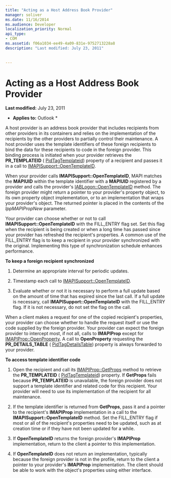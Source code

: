 ```yaml
---
title: "Acting as a Host Address Book Provider"
manager: soliver
ms.date: 11/16/2014
ms.audience: Developer
localization_priority: Normal
api_type:
- COM
ms.assetid: f06a1034-ee49-4a09-831e-9752713228a8
description: "Last modified: July 23, 2011"
 
 
---
```


# Acting as a Host Address Book Provider

 **Last modified:** July 23, 2011 
  
 * **Applies to:** Outlook * 
  
A host provider is an address book provider that includes recipients from other providers in its containers and relies on the implementation of the recipients by the other providers to partially control their maintenance. A host provider uses the template identifiers of these foreign recipients to bind the data for these recipients to code in the foreign provider. This binding process is initiated when your provider retrieves the **PR_TEMPLATEID** ( [PidTagTemplateid](pidtagtemplateid-canonical-property.md)) property of a recipient and passes it in a call to [IMAPISupport::OpenTemplateID](imapisupport-opentemplateid.md). 
  
When your provider calls **IMAPISupport::OpenTemplateID**, MAPI matches the **MAPIUID** within the template identifier with a **MAPIUID** registered by a provider and calls the provider's [IABLogon::OpenTemplateID](iablogon-opentemplateid.md) method. The foreign provider might return a pointer to your provider's property object, to its own property object implementation, or to an implementation that wraps your provider's object. The returned pointer is placed in the contents of the  _lppMAPIPropNew_ parameter. 
  
Your provider can choose whether or not to call **IMAPISupport::OpenTemplateID** with the FILL_ENTRY flag set. Set this flag when the recipient is being created or when a long time has passed since your provider has refreshed the recipient's properties. A common use of the FILL_ENTRY flag is to keep a recipient in your provider synchronized with the original. Implementing this type of synchronization schedule enhances performance. 
  
 **To keep a foreign recipient synchronized**
  
1. Determine an appropriate interval for periodic updates. 
    
2. Timestamp each call to [IMAPISupport::OpenTemplateID](imapisupport-opentemplateid.md). 
    
3. Evaluate whether or not it is necessary to perform a full update based on the amount of time that has expired since the last call. If a full update is necessary, call **IMAPISupport::OpenTemplateID** with the FILL_ENTRY flag. If it is not necessary, do not set the flag on the call. 
    
When a client makes a request for one of the copied recipient's properties, your provider can choose whether to handle the request itself or use the code supplied by the foreign provider. Your provider can expect the foreign provider to intercept most, if not all, calls to **IMAPIProp** except for [IMAPIProp::OpenProperty](imapiprop-openproperty.md). A call to **OpenProperty** requesting the **PR_DETAILS_TABLE** ( [PidTagDetailsTable](pidtagdetailstable-canonical-property.md)) property is always forwarded to your provider.
  
 **To access template identifier code**
  
1. Open the recipient and call its [IMAPIProp::GetProps](imapiprop-getprops.md) method to retrieve the **PR_TEMPLATEID** ( [PidTagTemplateid](pidtagtemplateid-canonical-property.md)) property. If **GetProps** fails because **PR_TEMPLATEID** is unavailable, the foreign provider does not support a template identifier and related code for this recipient. Your provider will need to use its implementation of the recipient for all maintenance. 
    
2. If the template identifier is returned from **GetProps**, pass it and a pointer to the recipient's **IMAPIProp** implementation in a call to the **IMAPISupport::OpenTemplateID** method. Set the FILL_ENTRY flag if most or all of the recipient's properties need to be updated, such as at creation time or if they have not been updated for a while. 
    
3. If **OpenTemplateID** returns the foreign provider's **IMAPIProp** implementation, return to the client a pointer to this implementation. 
    
4. If **OpenTemplateID** does not return an implementation, typically because the foreign provider is not in the profile, return to the client a pointer to your provider's **IMAPIProp** implementation. The client should be able to work with the object's properties using either interface. 
    

